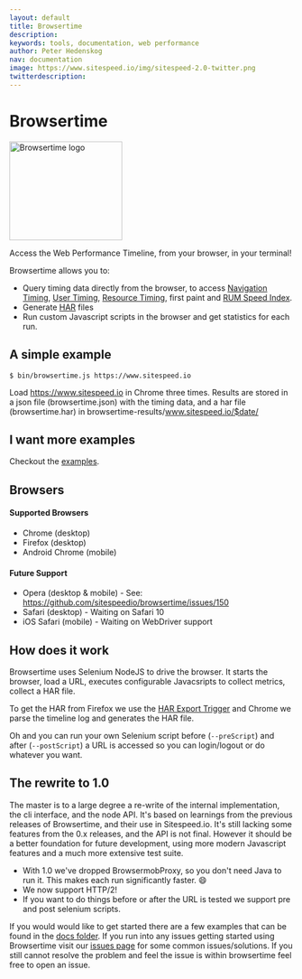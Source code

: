 ```yaml
---
layout: default
title: Browsertime
description:
keywords: tools, documentation, web performance
author: Peter Hedenskog
nav: documentation
image: https://www.sitespeed.io/img/sitespeed-2.0-twitter.png
twitterdescription:
---
```

# Browsertime

<img src="{{site.baseurl}}/img/logos/browsertime.png" class="pull-right img-big" alt="Browsertime logo" width="200" height="175">

Access the Web Performance Timeline, from your browser, in your terminal!

Browsertime allows you to:

  * Query timing data directly from the browser, to access [Navigation Timing](http://kaaes.github.io/timing/info.html), [User Timing](http://www.html5rocks.com/en/tutorials/webperformance/usertiming/),
[Resource Timing](http://www.w3.org/TR/resource-timing/), first paint and [RUM Speed Index](https://github.com/WPO-Foundation/RUM-SpeedIndex).
  * Generate [HAR](http://www.softwareishard.com/blog/har-12-spec/) files
  * Run custom Javascript scripts in the browser and get statistics for each run.

## A simple example

~~~
$ bin/browsertime.js https://www.sitespeed.io
~~~

Load https://www.sitespeed.io in Chrome three times. Results are stored in a json file (browsertime.json) with the timing data, and a har file (browsertime.har) in browsertime-results/www.sitespeed.io/$date/

## I want more examples
Checkout the [examples](https://github.com/sitespeedio/browsertime/tree/master/docs/examples).

## Browsers

#### Supported Browsers

- Chrome (desktop)
- Firefox (desktop)
- Android Chrome (mobile)

#### Future Support

- Opera (desktop & mobile) - See: https://github.com/sitespeedio/browsertime/issues/150
- Safari (desktop) - Waiting on Safari 10
- iOS Safari (mobile) - Waiting on WebDriver support

## How does it work

Browsertime uses Selenium NodeJS to drive the browser. It starts the browser, load a URL, executes configurable Javacsripts to collect metrics, collect a HAR file.

To get the HAR from Firefox we use the [HAR Export Trigger](https://github.com/firebug/har-export-trigger) and Chrome we parse the timeline log and generates the HAR file.

Oh and you can run your own Selenium script before (<code>--preScript</code>) and after (<code>--postScript</code>) a URL is accessed so you can login/logout or do whatever you want.


## The rewrite to 1.0

The master is to a large degree a re-write of the internal implementation, the cli interface, and the node API. It's
based on learnings from the previous releases of Browsertime, and their use in Sitespeed.io. It's still lacking some features
from the 0.x releases, and the API is not final. However it should be a better foundation for future development, using
more modern Javascript features and a much more extensive test suite.

- With 1.0 we've dropped BrowsermobProxy, so you don't need Java to run it. This makes each run significantly faster. :smile:
- We now support HTTP/2!
- If you want to do things before or after the URL is tested we support pre and post selenium scripts.

If you would would like to get started there are a few examples that can be found in the [docs folder](https://github.com/sitespeedio/browsertime/tree/master/docs/examples). If you run into any issues getting started using Browsertime visit our [issues page](https://github.com/sitespeedio/browsertime/issues) for some common issues/solutions. If you still cannot resolve the problem and feel the issue is within browsertime feel free to open an issue.

